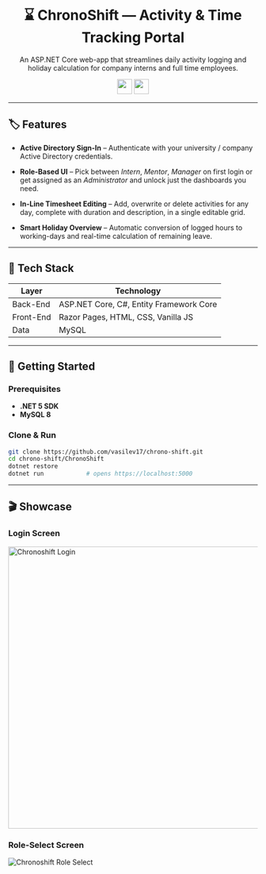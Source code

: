 
<div align="center">

<h1>⌛ ChronoShift — Activity & Time Tracking Portal</h1>
  
<p>An ASP.NET Core web-app that streamlines daily activity logging and holiday calculation for company interns and full time employees.</p>

<div>
  <img src="https://img.shields.io/badge/Team%20-%20Project%20-%20gray?logo=codecrafters&labelColor=orange" style="height: 30px; width: auto;">
  <img src="https://img.shields.io/badge/In%20Development%20-%20%230f5bf3?logo=googlecloudspanner&logoColor=white" style="height: 30px; width: auto;">
</div>

</div>

---

## 🏷️ Features

- **Active Directory Sign-In** – Authenticate with your university / company Active Directory credentials.
  
- **Role-Based UI** – Pick between *Intern*, *Mentor*, *Manager* on first login or get assigned as an *Administrator* and unlock just the dashboards you need.
  
- **In-Line Timesheet Editing** – Add, overwrite or delete activities for any day, complete with duration and description, in a single editable grid.
  
- **Smart Holiday Overview** – Automatic conversion of logged hours to working-days and real-time calculation of remaining leave.

---

## 🧰 Tech Stack
| Layer            | Technology                                  |
|------------------|---------------------------------------------|
| Back-End         | ASP.NET Core, C#, Entity Framework Core |
| Front-End        | Razor Pages, HTML, CSS, Vanilla JS |
| Data             | MySQL |

---

## 🚀 Getting Started

### Prerequisites
- **.NET 5 SDK**
- **MySQL 8**

### Clone & Run
```bash
git clone https://github.com/vasilev17/chrono-shift.git
cd chrono-shift/ChronoShift
dotnet restore
dotnet run            # opens https://localhost:5000
```

---

## 🎬 Showcase

### Login Screen
<img width="939" height="569" alt="Chronoshift Login" src="https://github.com/user-attachments/assets/e8b6e867-0fd5-4f0b-a290-932dfcd4ef1e" />

### Role-Select Screen
![Chronoshift Role Select](https://github.com/user-attachments/assets/af631187-8fa5-436d-a994-894c0e953c4c)

